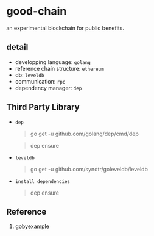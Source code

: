 # good-chain
an experimental blockchain for public benefits.

## detail

- developping language: `golang`
- reference chain structure: `ethereum`
- db: `leveldb`
- communication:  `rpc`
- dependency manager: `dep`

## Third Party Library

- `dep`

    > go get -u github.com/golang/dep/cmd/dep

    > dep ensure

- `leveldb`

    > go get -u github.com/syndtr/goleveldb/leveldb

- `install dependencies`

    > dep ensure

## Reference

1. [gobyexample](https://gobyexample.com)